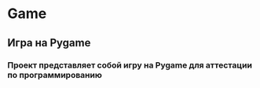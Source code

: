 # Game
## Игра на Pygame
### Проект представляет собой игру на Pygame для аттестации по программированию
## 
